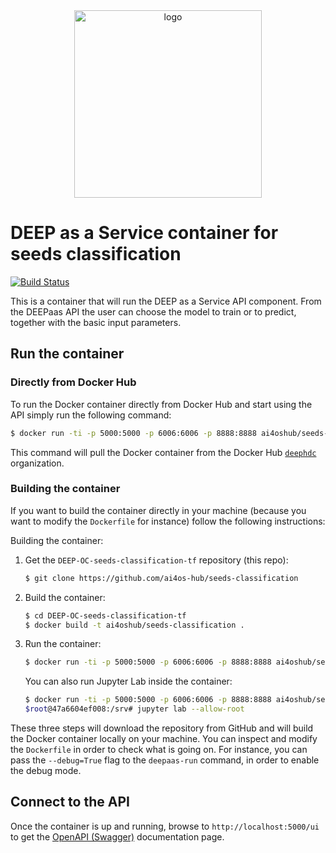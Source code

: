 <div align="center">
<img src="https://marketplace.deep-hybrid-datacloud.eu/images/logo-deep.png" alt="logo" width="300"/>
</div>

# DEEP as a Service container for seeds classification

[![Build Status](https://jenkins.services.ai4os.eu/buildStatus/icon?job=AI4OS-hub/seeds-classification/main)](https://jenkins.services.ai4os.eu/job/AI4OS-hub/job/seeds-classification/job/main/)

This is a container that will run the DEEP as a Service API component. From the DEEPaas API the user can choose the model
 to train or to predict, together with the basic input parameters.

## Run the container

### Directly from Docker Hub

To run the Docker container directly from Docker Hub and start using the API
simply run the following command:

```bash
$ docker run -ti -p 5000:5000 -p 6006:6006 -p 8888:8888 ai4oshub/seeds-classification
```

This command will pull the Docker container from the Docker Hub
[`deephdc`](https://hub.docker.com/u/deephdc/) organization.

### Building the container

If you want to build the container directly in your machine (because you want
to modify the `Dockerfile` for instance) follow the following instructions:

Building the container:

1. Get the `DEEP-OC-seeds-classification-tf` repository (this repo):

    ```bash
    $ git clone https://github.com/ai4os-hub/seeds-classification
    ```

2. Build the container:

    ```bash
    $ cd DEEP-OC-seeds-classification-tf
    $ docker build -t ai4oshub/seeds-classification .
    ```

3. Run the container:

    ```bash
    $ docker run -ti -p 5000:5000 -p 6006:6006 -p 8888:8888 ai4oshub/seeds-classification
    ```
   
   You can also run Jupyter Lab inside the container:
   
   ```bash
   $ docker run -ti -p 5000:5000 -p 6006:6006 -p 8888:8888 ai4oshub/seeds-classification /bin/bash
   $root@47a6604ef008:/srv# jupyter lab --allow-root
   ```

These three steps will download the repository from GitHub and will build the
Docker container locally on your machine. You can inspect and modify the
`Dockerfile` in order to check what is going on. For instance, you can pass the
`--debug=True` flag to the `deepaas-run` command, in order to enable the debug
mode.


## Connect to the API

Once the container is up and running, browse to `http://localhost:5000/ui` to get
the [OpenAPI (Swagger)](https://www.openapis.org/) documentation page.
